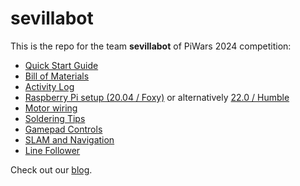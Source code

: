 # sevillabot
This is the repo for the team **sevillabot** of PiWars 2024 competition:
* [Quick Start Guide](./Quick-start-guide.md)
* [Bill of Materials](./BOM.md)
* [Activity Log](./activity_log.md)
* [Raspberry Pi setup (20.04 / Foxy)](./RPi_setup_foxy.md) or alternatively [22.0 / Humble](./RPi_setup_humble.md)
* [Motor wiring](./wiring.md)
* [Soldering Tips](./soldering.md)
* [Gamepad Controls](./gamepad_controls.md)
* [SLAM and Navigation](./SLAM_and_Navigation.md)
* [Line Follower](./Line_follower.md)

Check out our [blog](https://sevillabot.blog).
